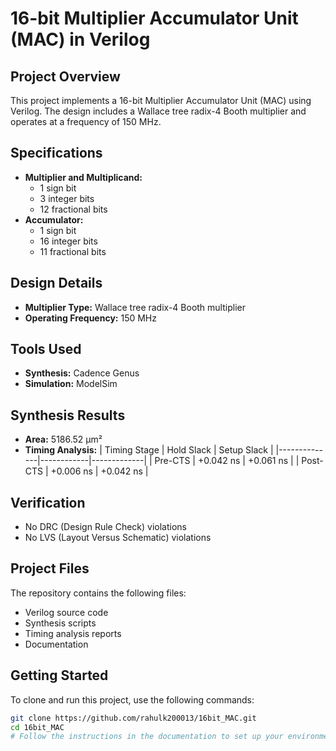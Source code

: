 # 16-bit Multiplier Accumulator Unit (MAC) in Verilog

## Project Overview
This project implements a 16-bit Multiplier Accumulator Unit (MAC) using Verilog. The design includes a Wallace tree radix-4 Booth multiplier and operates at a frequency of 150 MHz.

## Specifications
- **Multiplier and Multiplicand:**
  - 1 sign bit
  - 3 integer bits
  - 12 fractional bits
- **Accumulator:**
  - 1 sign bit
  - 16 integer bits
  - 11 fractional bits

## Design Details
- **Multiplier Type:** Wallace tree radix-4 Booth multiplier
- **Operating Frequency:** 150 MHz

## Tools Used
- **Synthesis:** Cadence Genus
- **Simulation:** ModelSim

## Synthesis Results
- **Area:** 5186.52 µm²
- **Timing Analysis:**
  | Timing Stage | Hold Slack | Setup Slack |
  |--------------|------------|-------------|
  | Pre-CTS      | +0.042 ns  | +0.061 ns   |
  | Post-CTS     | +0.006 ns  | +0.042 ns   |

## Verification
- No DRC (Design Rule Check) violations
- No LVS (Layout Versus Schematic) violations

## Project Files
The repository contains the following files:
- Verilog source code
- Synthesis scripts
- Timing analysis reports
- Documentation

## Getting Started
To clone and run this project, use the following commands:
```bash
git clone https://github.com/rahulk200013/16bit_MAC.git
cd 16bit_MAC
# Follow the instructions in the documentation to set up your environment and run the simulations
